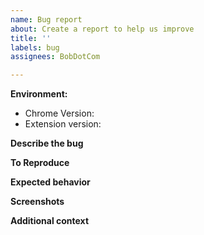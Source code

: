 ```yaml
---
name: Bug report
about: Create a report to help us improve
title: ''
labels: bug
assignees: BobDotCom

---
```


<!--
Before posting your issue, please check if anyone else has already found it:
    https://github.com/BobDotCom/snake/issues?q=is%3Aissue+is%3Aopen+label%3Abug
-->

**Environment:** <!-- FILL THIS OUT -->
 - Chrome Version: <!-- optional but reccomended -->
 - Extension version: 

**Describe the bug**
<!--
A clear and concise description of what the bug is.
-->

**To Reproduce**
<!--
Describe the steps to reproduce the behavior:
e.g.
1. Go to '...'
2. Click on '....'
3. Scroll down to '....'
4. See error
-->

**Expected behavior**
<!-- A clear and concise description of what you expected to happen. -->

**Screenshots**
<!--
If applicable, add screenshots to help explain your problem.
-->

**Additional context**
<!--
Add any other context about the problem here.
-->
